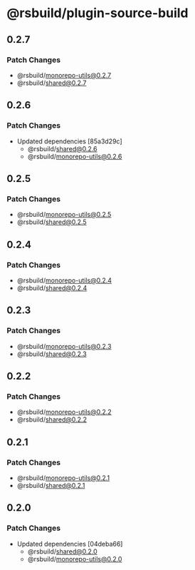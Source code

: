 # @rsbuild/plugin-source-build

## 0.2.7

### Patch Changes

- @rsbuild/monorepo-utils@0.2.7
- @rsbuild/shared@0.2.7

## 0.2.6

### Patch Changes

- Updated dependencies [85a3d29c]
  - @rsbuild/shared@0.2.6
  - @rsbuild/monorepo-utils@0.2.6

## 0.2.5

### Patch Changes

- @rsbuild/monorepo-utils@0.2.5
- @rsbuild/shared@0.2.5

## 0.2.4

### Patch Changes

- @rsbuild/monorepo-utils@0.2.4
- @rsbuild/shared@0.2.4

## 0.2.3

### Patch Changes

- @rsbuild/monorepo-utils@0.2.3
- @rsbuild/shared@0.2.3

## 0.2.2

### Patch Changes

- @rsbuild/monorepo-utils@0.2.2
- @rsbuild/shared@0.2.2

## 0.2.1

### Patch Changes

- @rsbuild/monorepo-utils@0.2.1
- @rsbuild/shared@0.2.1

## 0.2.0

### Patch Changes

- Updated dependencies [04deba66]
  - @rsbuild/shared@0.2.0
  - @rsbuild/monorepo-utils@0.2.0

